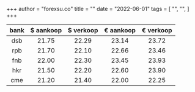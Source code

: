 +++
author = "forexsu.co"
title = ""
date = "2022-06-01"
tags = [
    "",
    "",
]
+++

bank |$ aankoop |$ verkoop |€ aankoop |€ verkoop
:-----:|:-----:|:-----:|:-----:|:-----:
dsb  |21.75|22.29|23.14|23.72
rpb  |21.70|22.10|22.66|23.46
fnb  |22.00|22.30|23.45|23.93
hkr  |21.50|22.20|22.60|23.90
cme  |21.20|21.40|22.00|22.25
